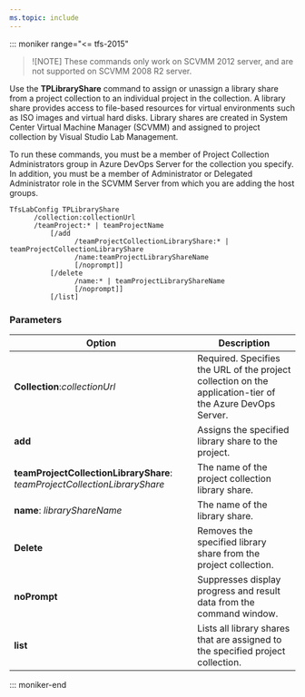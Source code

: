 ```yaml
---
ms.topic: include
---
```


::: moniker range="<= tfs-2015"

> ![NOTE]
> These commands only work on SCVMM 2012 server, and are not supported on SCVMM 2008 R2 server.

Use the **TPLibraryShare** command to assign or unassign a library share from a project collection to an individual project in the collection. A library share provides access to file-based resources for virtual environments such as ISO images and virtual hard disks. Library shares are created in System Center Virtual Machine Manager (SCVMM) and assigned to project collection by Visual Studio Lab Management.

To run these commands, you must be a member of Project Collection Administrators group in Azure DevOps Server for the collection you specify. In addition, you must be a member of Administrator or Delegated Administrator role in the SCVMM Server from which you are adding the host groups.

```
TfsLabConfig TPLibraryShare
      /collection:collectionUrl
      /teamProject:* | teamProjectName
          [/add 
                /teamProjectCollectionLibraryShare:* | teamProjectCollectionLibraryShare
                /name:teamProjectLibraryShareName
                [/noprompt]]
          [/delete 
                /name:* | teamProjectLibraryShareName
                [/noprompt]]
          [/list]
```

### Parameters

|Option|Description|
|---|---|
|**Collection**:*collectionUrl*|Required. Specifies the URL of the project collection on the application-tier of the Azure DevOps Server.|
|**add**|Assigns the specified library share to the project.|
|**teamProjectCollectionLibraryShare**: *teamProjectCollectionLibraryShare*|The name of the project collection library share.|
|**name**: *libraryShareName*|The name of the library share.|
|**Delete**|Removes the specified library share from the project collection.|
|**noPrompt**|Suppresses display progress and result data from the command window.|
|**list**|Lists all library shares that are assigned to the specified project collection.|

::: moniker-end